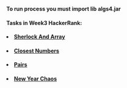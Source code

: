 <strong>To run process you must import lib algs4.jar</strong>
<p><h4>Tasks in Week3 HackerRank:</h4></p>
<h4><li><a href="https://www.hackerrank.com/challenges/sherlock-and-array/problem">Sherlock And Array</a></li></h4>
<h4><li><a href="https://www.hackerrank.com/challenges/closest-numbers/problem">Closest Numbers</a></li></h4>
<h4><li><a href="https://www.hackerrank.com/challenges/pairs/problem">Pairs</a></li></h4>
<h4><li><a href="https://www.hackerrank.com/challenges/new-year-chaos/problem">New Year Chaos</a></li></h4>


